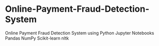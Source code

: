 # Online-Payment-Fraud-Detection-System
Online Payment Fraud Detection System using Python Jupyter Notebooks Pandas NumPy Scikit-learn nltk
